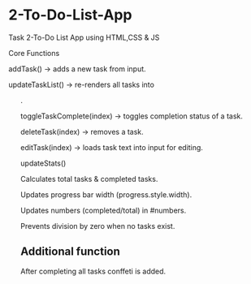 # 2-To-Do-List-App
Task 2-To-Do List App using HTML,CSS &amp; JS

Core Functions

addTask() → adds a new task from input.

updateTaskList() → re-renders all tasks into <ul>.

toggleTaskComplete(index) → toggles completion status of a task.

deleteTask(index) → removes a task.

editTask(index) → loads task text into input for editing.

updateStats()

Calculates total tasks & completed tasks.

Updates progress bar width (progress.style.width).

Updates numbers (completed/total) in #numbers.

Prevents division by zero when no tasks exist.

<h2>Additional function</h2>
After completing all tasks conffeti is added.
